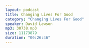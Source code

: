 ```yaml
---
layout: podcast
title: Changing Lives For Good
category: "Changing Lives For Good"
speaker: David Lawson
mp3: 30738.mp3
size: 11173879
duration: "00:26:46"
---
```


